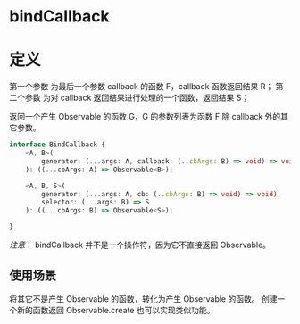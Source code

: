 # bindCallback

# 定义

第一个参数 为最后一个参数 callback 的函数 F，callback 函数返回结果 R；
第二个参数 为对 callback 返回结果进行处理的一个函数，返回结果 S；

返回一个产生 Observable 的函数 G，G 的参数列表为函数 F 除 callback 外的其它参数。

```ts
interface BindCallback {
	<A, B>(
		generator: (...args: A, callback: (..cbArgs: B) => void) => void)
	): ((...cbArgs: A) => Observable<B>);

	<A, B, S>(
		generator: (...args: A, cb: (..cbArgs: B) => void) => void),
		selector: (...args: B) => S
	): ((...cbArgs: B) => Observable<S>);

}

```

_注意_： bindCallback 并不是一个操作符，因为它不直接返回 Observable。

## 使用场景

将其它不是产生 Observable 的函数，转化为产生 Observable 的函数。
创建一个新的函数返回 Observable.create 也可以实现类似功能。